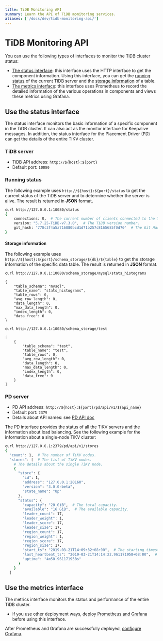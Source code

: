 ```yaml
---
title: TiDB Monitoring API
summary: Learn the API of TiDB monitoring services.
aliases: ['/docs/dev/tidb-monitoring-api/']
---
```


# TiDB Monitoring API

You can use the following types of interfaces to monitor the TiDB cluster status:

- [The status interface](#use-the-status-interface): this interface uses the HTTP interface to get the component information. Using this interface, you can get the [running status](#running-status) of the current TiDB server and the [storage information](#storage-information) of a table.
- [The metrics interface](#use-the-metrics-interface): this interface uses Prometheus to record the detailed information of the various operations in components and views these metrics using Grafana.

## Use the status interface

The status interface monitors the basic information of a specific component in the TiDB cluster. It can also act as the monitor interface for Keepalive messages. In addition, the status interface for the Placement Driver (PD) can get the details of the entire TiKV cluster.

### TiDB server

- TiDB API address: `http://${host}:${port}`
- Default port: `10080`

### Running status

The following example uses `http://${host}:${port}/status` to get the current status of the TiDB server and to determine whether the server is alive. The result is returned in **JSON** format.

```bash
curl http://127.0.0.1:10080/status
{
    connections: 0,  # The current number of clients connected to the TiDB server.
    version: "5.7.25-TiDB-v7.3.0",  # The TiDB version number.
    git_hash: "778c3f4a5a716880bcd1d71b257c8165685f0d70"  # The Git Hash of the current TiDB code.
}
```

#### Storage information

The following example uses `http://${host}:${port}/schema_storage/${db}/${table}` to get the storage information of the specific data table. The result is returned in **JSON** format.


```bash
curl http://127.0.0.1:10080/schema_storage/mysql/stats_histograms
```

```
{
    "table_schema": "mysql",
    "table_name": "stats_histograms",
    "table_rows": 0,
    "avg_row_length": 0,
    "data_length": 0,
    "max_data_length": 0,
    "index_length": 0,
    "data_free": 0
}
```

```bash
curl http://127.0.0.1:10080/schema_storage/test
```

```
[
    {
        "table_schema": "test",
        "table_name": "test",
        "table_rows": 0,
        "avg_row_length": 0,
        "data_length": 0,
        "max_data_length": 0,
        "index_length": 0,
        "data_free": 0
    }
]
```

### PD server

- PD API address: `http://${host}:${port}/pd/api/v1/${api_name}`
- Default port: `2379`
- Details about API names: see [PD API doc](https://download.pingcap.com/pd-api-v1.html)

The PD interface provides the status of all the TiKV servers and the information about load balancing. See the following example for the information about a single-node TiKV cluster:

```bash
curl http://127.0.0.1:2379/pd/api/v1/stores
{
  "count": 1,  # The number of TiKV nodes.
  "stores": [  # The list of TiKV nodes.
    # The details about the single TiKV node.
    {
      "store": {
        "id": 1,
        "address": "127.0.0.1:20160",
        "version": "3.0.0-beta",
        "state_name": "Up"
      },
      "status": {
        "capacity": "20 GiB",  # The total capacity.
        "available": "16 GiB",  # The available capacity.
        "leader_count": 17,
        "leader_weight": 1,
        "leader_score": 17,
        "leader_size": 17,
        "region_count": 17,
        "region_weight": 1,
        "region_score": 17,
        "region_size": 17,
        "start_ts": "2019-03-21T14:09:32+08:00",  # The starting timestamp.
        "last_heartbeat_ts": "2019-03-21T14:14:22.961171958+08:00",  # The timestamp of the last heartbeat.
        "uptime": "4m50.961171958s"
      }
    }
  ]
```

## Use the metrics interface

The metrics interface monitors the status and performance of the entire TiDB cluster.

- If you use other deployment ways, [deploy Prometheus and Grafana](/deploy-monitoring-services.md) before using this interface.

After Prometheus and Grafana are successfully deployed, [configure Grafana](/deploy-monitoring-services.md#configure-grafana).
